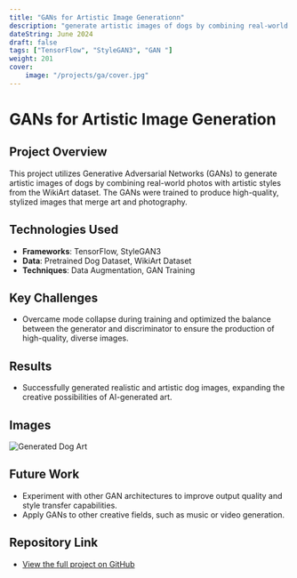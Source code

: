 ```yaml
---
title: "GANs for Artistic Image Generationn"
description: "generate artistic images of dogs by combining real-world photos with artistic styles from the WikiArt dataset"
dateString: June 2024
draft: false
tags: ["TensorFlow", "StyleGAN3", "GAN "]
weight: 201
cover:
    image: "/projects/ga/cover.jpg"
---
```


# GANs for Artistic Image Generation

## Project Overview
This project utilizes Generative Adversarial Networks (GANs) to generate artistic images of dogs by combining real-world photos with artistic styles from the WikiArt dataset. The GANs were trained to produce high-quality, stylized images that merge art and photography.

## Technologies Used
- **Frameworks**: TensorFlow, StyleGAN3
- **Data**: Pretrained Dog Dataset, WikiArt Dataset
- **Techniques**: Data Augmentation, GAN Training

## Key Challenges
- Overcame mode collapse during training and optimized the balance between the generator and discriminator to ensure the production of high-quality, diverse images.

## Results
- Successfully generated realistic and artistic dog images, expanding the creative possibilities of AI-generated art.

## Images
![Generated Dog Art](link-to-image)

## Future Work
- Experiment with other GAN architectures to improve output quality and style transfer capabilities.
- Apply GANs to other creative fields, such as music or video generation.

## Repository Link
- [View the full project on GitHub](https://github.com/your-username/gans-image-generation)

